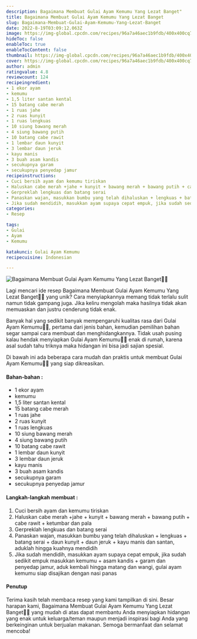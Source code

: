 ```yaml
---
description: Bagaimana Membuat Gulai Ayam Kemumu Yang Lezat Banget"
title: Bagaimana Membuat Gulai Ayam Kemumu Yang Lezat Banget
slug: Bagaimana-Membuat-Gulai-Ayam-Kemumu-Yang-Lezat-Banget
date: 2022-8-19T03:09:12.063Z
image: https://img-global.cpcdn.com/recipes/96a7a46aec1b9fdb/400x400cq70/photo.jpg
hideToc: false
enableToc: true
enableTocContent: false
thumbnail: https://img-global.cpcdn.com/recipes/96a7a46aec1b9fdb/400x400cq70/photo.jpg
cover: https://img-global.cpcdn.com/recipes/96a7a46aec1b9fdb/400x400cq70/photo.jpg
author: admin
ratingvalue: 4.8
reviewcount: 124
recipeingredient:
- 1 ekor ayam
- kemumu
- 1,5 liter santan kental
- 15 batang cabe merah
- 1 ruas jahe
- 2 ruas kunyit
- 1 ruas lengkuas
- 10 siung bawang merah
- 4 siung bawang putih
- 10 batang cabe rawit
- 1 lembar daun kunyit
- 3 lembar daun jeruk
- kayu manis
- 3 buah asam kandis
- secukupnya garam
- secukupnya penyedap jamur
recipeinstructions:
- Cuci bersih ayam dan kemumu tiriskan
- Haluskan cabe merah +jahe + kunyit + bawang merah + bawang putih + cabe rawit + ketumbar dan pala
- Gerpreklah lengkuas dan batang serai
- Panaskan wajan, masukkan bumbu yang telah dihaluskan + lengkuas + batang serai + daun kunyit + daun jeruk + kayu manis dan santan, aduklah hingga kuahnya mendidih
- Jika sudah mendidih, masukkan ayam supaya cepat empuk, jika sudah sedikit empuk masukkan kemumu + asam kandis + garam dan penyedap jamur, aduk kembali hingga matang dan wangi, gulai ayam kemumu siap disajikan dengan nasi panas
categories:
- Resep

tags:
- Gulai
- Ayam
- Kemumu

katakunci: Gulai Ayam Kemumu
recipecuisine: Indonesian

---
```


![Bagaimana Membuat Gulai Ayam Kemumu Yang Lezat Banget👩‍🍳](https://img-global.cpcdn.com/recipes/96a7a46aec1b9fdb/400x400cq70/photo.jpg)

Lagi mencari ide resep Bagaimana Membuat Gulai Ayam Kemumu Yang Lezat Banget👩‍🍳 yang unik? Cara menyiapkannya memang tidak terlalu sulit namun tidak gampang juga. Jika keliru mengolah maka hasilnya tidak akan memuaskan dan justru cenderung tidak enak.

Banyak hal yang sedikit banyak mempengaruhi kualitas rasa dari Gulai Ayam Kemumu👩‍🍳, pertama dari jenis bahan, kemudian pemilihan bahan segar sampai cara membuat dan menghidangkannya. Tidak usah pusing kalau hendak menyiapkan Gulai Ayam Kemumu👩‍🍳 enak di rumah, karena asal sudah tahu triknya maka hidangan ini bisa jadi sajian spesial.

Di bawah ini ada beberapa cara mudah dan praktis untuk membuat Gulai Ayam Kemumu👩‍🍳 yang siap dikreasikan.

<!--inarticleads1-->

#### Bahan-bahan :

- 1 ekor ayam
- kemumu
- 1,5 liter santan kental
- 15 batang cabe merah
- 1 ruas jahe
- 2 ruas kunyit
- 1 ruas lengkuas
- 10 siung bawang merah
- 4 siung bawang putih
- 10 batang cabe rawit
- 1 lembar daun kunyit
- 3 lembar daun jeruk
- kayu manis
- 3 buah asam kandis
- secukupnya garam
- secukupnya penyedap jamur

<!--inarticleads2-->

#### Langkah-langkah membuat :

1. Cuci bersih ayam dan kemumu tiriskan
1. Haluskan cabe merah +jahe + kunyit + bawang merah + bawang putih + cabe rawit + ketumbar dan pala
1. Gerpreklah lengkuas dan batang serai
1. Panaskan wajan, masukkan bumbu yang telah dihaluskan + lengkuas + batang serai + daun kunyit + daun jeruk + kayu manis dan santan, aduklah hingga kuahnya mendidih
1. Jika sudah mendidih, masukkan ayam supaya cepat empuk, jika sudah sedikit empuk masukkan kemumu + asam kandis + garam dan penyedap jamur, aduk kembali hingga matang dan wangi, gulai ayam kemumu siap disajikan dengan nasi panas

#### Penutup

Terima kasih telah membaca resep yang kami tampilkan di sini. Besar harapan kami, Bagaimana Membuat Gulai Ayam Kemumu Yang Lezat Banget👩‍🍳 yang mudah di atas dapat membantu Anda menyiapkan hidangan yang enak untuk keluarga/teman maupun menjadi inspirasi bagi Anda yang berkeinginan untuk berjualan makanan. Semoga bermanfaat dan selamat mencoba!